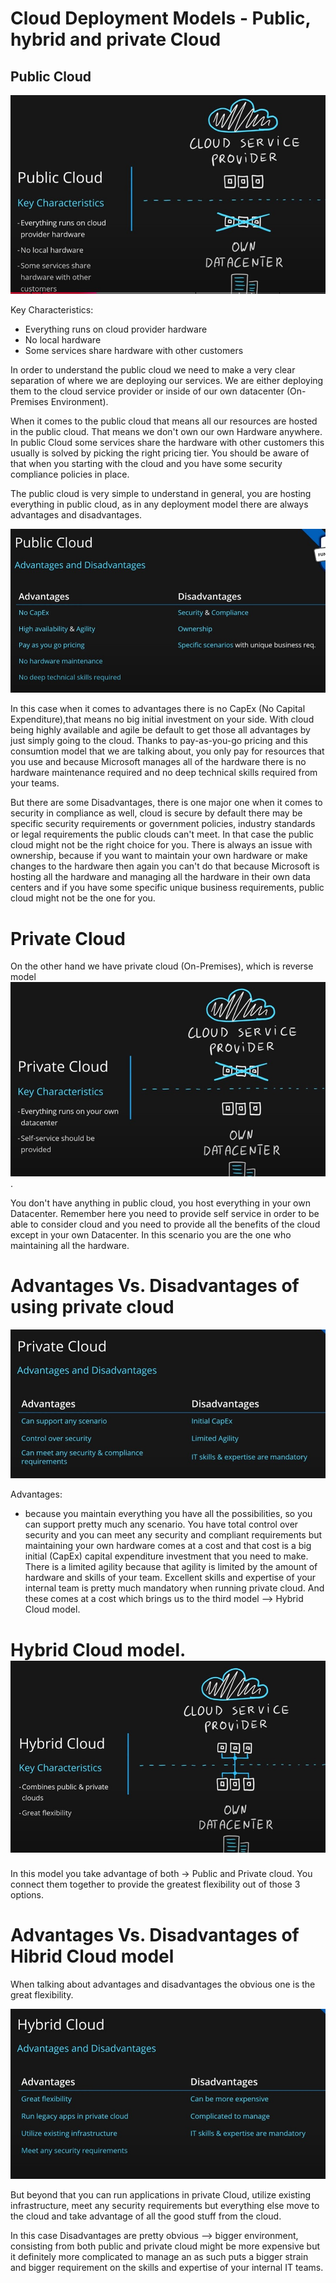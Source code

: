 # Cloud Deployment Models - Public, hybrid and private Cloud

## Public Cloud

![pic18](https://github.com/Julian22222/Clouds/blob/main/Azure/IMG/pic18.jpg)

Key Characteristics:

- Everything runs on cloud provider hardware
- No local hardware
- Some services share hardware with other customers

In order to understand the public cloud we need to make a very clear separation of where we are deploying our services. We are either deploying them to the cloud service provider or inside of our own datacenter (On-Premises Environment).

When it comes to the public cloud that means all our resources are hosted in the public cloud. That means we don't own our own Hardware anywhere. In public Cloud some services share the hardware with other customers this usually is solved by picking the right pricing tier. You should be aware of that when you starting with the cloud and you have some security compliance policies in place.

The public cloud is very simple to understand in general, you are hosting everything in public cloud, as in any deployment model there are always advantages and disadvantages.

![pic19](https://github.com/Julian22222/Clouds/blob/main/Azure/IMG/pic19.jpg)

In this case when it comes to advantages there is no CapEx (No Capital Expenditure),that means no big initial investment on your side. With cloud being highly available and agile be default to get those all advantages by just simply going to the cloud. Thanks to pay-as-you-go pricing and this consumtion model that we are talking about, you only pay for resources that you use and because Microsoft manages all of the hardware there is no hardware maintenance required and no deep technical skills required from your teams.

But there are some Disadvantages, there is one major one when it comes to security in compliance as well, cloud is secure by default there may be specific security requirements or government policies, industry standards or legal requirements the public clouds can't meet. In that case the public cloud might not be the right choice for you. There is always an issue with ownership, because if you want to maintain your own hardware or make changes to the hardware then again you can't do that because Microsoft is hosting all the hardware and managing all the hardware in their own data centers and if you have some specific unique business requirements, public cloud might not be the one for you.

# Private Cloud

On the other hand we have private cloud (On-Premises), which is reverse model ![pic20](https://github.com/Julian22222/Clouds/blob/main/Azure/IMG/pic20.jpg).

You don't have anything in public cloud, you host everything in your own Datacenter. Remember here you need to provide self service in order to be able to consider cloud and you need to provide all the benefits of the cloud except in your own Datacenter. In this scenario you are the one who maintaining all the hardware.

# Advantages Vs. Disadvantages of using private cloud

![pic21](https://github.com/Julian22222/Clouds/blob/main/Azure/IMG/pic21.jpg)

Advantages:

- because you maintain everything you have all the possibilities, so you can support pretty much any scenario. You have total control over security and you can meet any security and compliant requirements but maintaining your own hardware comes at a cost and that cost is a big initial (CapEx) capital expenditure investment that you need to make. There is a limited agility because that agility is limited by the amount of hardware and skills of your team. Excellent skills and expertise of your internal team is pretty much mandatory when running private cloud. And these comes at a cost which brings us to the third model --> Hybrid Cloud model.

# Hybrid Cloud model. ![pic22](https://github.com/Julian22222/Clouds/blob/main/Azure/IMG/pic22.jpg)

In this model you take advantage of both -> Public and Private cloud. You connect them together to provide the greatest flexibility out of those 3 options.

# Advantages Vs. Disadvantages of Hibrid Cloud model

When talking about advantages and disadvantages the obvious one is the great flexibility.

![pic23](https://github.com/Julian22222/Clouds/blob/main/Azure/IMG/pic23.jpg)

But beyond that you can run applications in private Cloud, utilize existing infrastructure, meet any security requirements but everything else move to the cloud and take advantage of all the good stuff from the cloud.

In this case Disadvantages are pretty obvious --> bigger environment, consisting from both public and private cloud might be more expensive but it definitely more complicated to manage an as such puts a bigger strain and bigger requirement on the skills and expertise of your internal IT teams.
